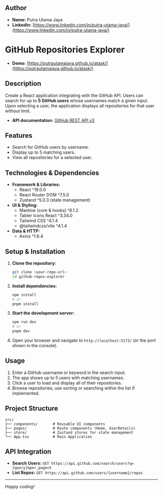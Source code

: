 ## Author

- **Name:** Putra Utama Jaya
- **LinkedIn:** [https://www.linkedin.com/in/putra-utama-jaya/](https://www.linkedin.com/in/putra-utama-jaya/)

# GitHub Repositories Explorer

- **Demo:** [https://putrautamajaya.github.io/atask/](https://putrautamajaya.github.io/atask/)

## Description

Create a React application integrating with the GitHub API. Users can search for up to **5 GitHub users** whose usernames match a given input. Upon selecting a user, the application displays all repositories for that user without limit.

- **API documentation:** [GitHub REST API v3](https://developer.github.com/v3/)

## Features

- Search for GitHub users by username.
- Display up to 5 matching users.
- View all repositories for a selected user.

## Technologies & Dependencies

- **Framework & Libraries:**
  - React ^19.0.0
  - React Router DOM ^7.5.0
  - Zustand ^5.0.3 (state management)
- **UI & Styling:**
  - Mantine (core & hooks) ^8.1.2
  - Tabler Icons React ^3.34.0
  - Tailwind CSS ^4.1.4
  - @tailwindcss/vite ^4.1.4
- **Data & HTTP:**
  - Axios ^1.8.4

## Setup & Installation

1. **Clone the repository:**

   ```bash
   git clone <your-repo-url>
   cd github-repos-explorer
   ```

2. **Install dependencies:**

   ```bash
   npm install
   # or
   pnpm install
   ```

3. **Start the development server:**

   ```bash
   npm run dev
   # or
   pnpm dev
   ```

4. Open your browser and navigate to `http://localhost:5173/` (or the port shown in the console).

## Usage

1. Enter a GitHub username or keyword in the search input.
2. The app shows up to 5 users with matching usernames.
3. Click a user to load and display all of their repositories.
4. Browse repositories; use sorting or searching within the list if implemented.

## Project Structure

```
src/
├── components/       # Reusable UI components
├── pages/            # Route components (Home, UserDetails)
├── store/            # Zustand stores for state management
└── App.tsx           # Main Application
```

## API Integration

- **Search Users:** `GET https://api.github.com/search/users?q={query}&per_page=5`
- **List Repos:** `GET https://api.github.com/users/{username}/repos`

---

_Happy coding!_
